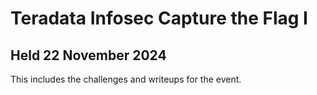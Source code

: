 # Teradata Infosec Capture the Flag I

##  Held 22 November 2024

This includes the challenges and writeups for the event.
